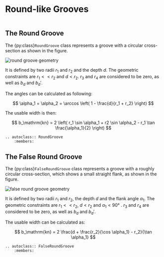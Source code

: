# Round-like Grooves

```{py:currentmodule} pyroll.core
```

## The Round Groove

The {py:class}`RoundGroove` class represents a groove with a circular cross-section as shown in the figure.

![round groove geometry](/img/round.svg)

It is defined by two radii $r_1$ and $r_2$ and the depth $d$.
The geometric constraints are $r_1 << r_2$ and $d < r_2$.
$r_3$ and $r_4$ are considered to be zero, as well as $b_d$ and $b_d'$.

The angles can be calculated as following:

$$ \alpha_1 = \alpha_2 = \arccos \left( 1 - \frac{d}{r_1 + r_2} \right)
$$

The usable width is then:

$$ b_\mathrm{kn} = 2 \left( r_1 \sin \alpha_1 + r2 \sin \alpha_2 - r_1 \tan \frac{\alpha_1}{2} \right)
$$

```{eval-rst} 
.. autoclass:: RoundGroove
    :members:
```

## The False Round Groove

The {py:class}`FalseRoundGroove` class represents a groove with a roughly circular cross-section, which shows a small straight
flank, as shown in the figure.

![false round groove geometry](/img/false_round.svg)

It is defined by two radii $r_1$ and $r_2$, the depth $d$ and the flank angle $\alpha_1$.
The geometric constraints are $r_1 << r_2$, $d < r_2$ and $\alpha_1 < 90°$ .
$r_3$ and $r_4$ are considered to be zero, as well as $b_d$ and $b_d'$.

The usable width can be calculated as:

$$ b_\mathrm{kn} = 2 \frac{d + \frac{r_2}{\cos \alpha_1} - r_2}{\tan \alpha_1} $$

```{eval-rst} 
.. autoclass:: FalseRoundGroove
    :members:
```